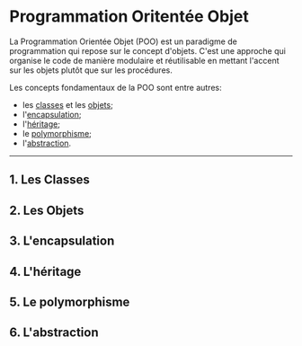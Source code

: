 # Programmation Oritentée Objet

La Programmation Orientée Objet (POO) est un paradigme de programmation qui repose sur le concept d'objets. C'est une approche qui organise le code de manière modulaire et réutilisable en mettant l'accent sur les objets plutôt que sur les procédures.

Les concepts fondamentaux de la POO sont entre autres:

- les [classes](#1-les-classes) et les [objets](#2-les-objets);
- l'[encapsulation](#3-lencapsulation);
- l'[héritage](#4-lhéritage);
- le [polymorphisme](#5-le-polymorphisme);
- l'[abstraction](#6-labstraction).

---

## 1. Les Classes

## 2. Les Objets

## 3. L'encapsulation

## 4. L'héritage

## 5. Le polymorphisme

## 6. L'abstraction
